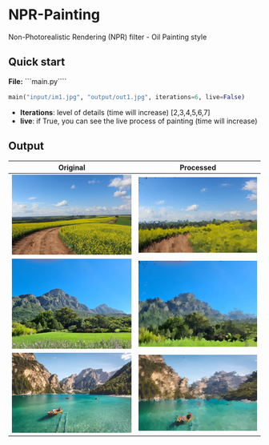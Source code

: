 # NPR-Painting
Non-Photorealistic Rendering (NPR) filter - Oil Painting style


## Quick start

**File:** ```main.py````

```python
main("input/im1.jpg", "output/out1.jpg", iterations=6, live=False)
```

- **Iterations**: level of details (time will increase) [2,3,4,5,6,7]
- **live**: if True, you can see the live process of painting (time will increase)


## Output


| Original | Processed |
|----------|-----------|
|  ![](input/im1.jpg)   |  ![](output/out1.jpg)    |
|  ![](input/im2.jpg)   |  ![](output/out2.jpg)    |
|  ![](input/im3.jpg)   |  ![](output/out3.jpg)    |   